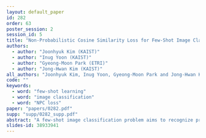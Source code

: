 ```yaml
---
layout: default_paper
id: 282
order: 63
poster_session: 2
session_id: 5
title: "Non-Probabilistic Cosine Similarity Loss for Few-Shot Image Classification"
authors:
  - author: "Joonhyuk Kim (KAIST)"
  - author: "Inug Yoon (KAIST)"
  - author: "Gyeong-Moon Park (ETRI)"
  - author: "Jong-Hwan Kim (KAIST)"
all_authors: "Joonhyuk Kim, Inug Yoon, Gyeong-Moon Park and Jong-Hwan Kim"
code: ""
keywords:
  - word: "few-shot learning"
  - word: "image classification"
  - word: "NPC loss"
paper: "papers/0282.pdf"
supp: "supp/0282_supp.pdf"
abstract: "A few-shot image classification problem aims to recognize previously unseen objects with a small amount of data. Many works have been offered to solve the problem, while a simple transfer learning method with the cosine similarity based cross-entropy loss is still powerful compared with other methods. To improve the performance, we propose a novel Non-Probabilistic Cosine similarity (NPC) loss for few-shot classification that can replace the cross-entropy loss with the cosine similarity. A key difference of NPC loss is that it uses values of inputs instead of their probabilities. By simply changing the loss function, our model avoids overfitting on a training set and performs well on few-shot tasks. Experimental results show that the model with NPC loss clearly outperforms those with other loss functions and also achieves excellent performance compared with state-of-the-art algorithms on Mini-Imagenet and CUB-200-2011 datasets."
slides-id: 38933941
---
```

